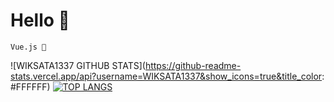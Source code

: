 # Hello 👋

`Vue.js 💖`

![WIKSATA1337 GITHUB STATS](https://github-readme-stats.vercel.app/api?username=WIKSATA1337&show_icons=true&title_color: #FFFFFF)
[![TOP LANGS](https://github-readme-stats.vercel.app/api/top-langs/?username=WIKSATA1337&layout=compact)](https://github.com/WIKSATA1337/github-readme-stats)
